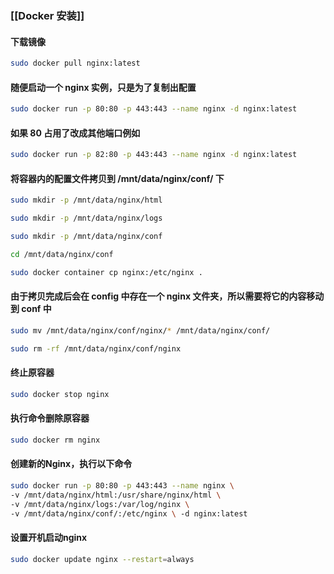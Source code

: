 ### [[Docker 安装]]

#### 下载镜像
```bash
sudo docker pull nginx:latest
```

#### 随便启动一个 nginx 实例，只是为了复制出配置
```bash
sudo docker run -p 80:80 -p 443:443 --name nginx -d nginx:latest
```
#### 如果 80 占用了改成其他端口例如
```bash
sudo docker run -p 82:80 -p 443:443 --name nginx -d nginx:latest
```
#### 将容器内的配置文件拷贝到 /mnt/data/nginx/conf/ 下
```bash
sudo mkdir -p /mnt/data/nginx/html
```
```bash
sudo mkdir -p /mnt/data/nginx/logs
```
```bash
sudo mkdir -p /mnt/data/nginx/conf
```
```bash
cd /mnt/data/nginx/conf
```
```bash
sudo docker container cp nginx:/etc/nginx .
```
#### 由于拷贝完成后会在 config 中存在一个 nginx 文件夹，所以需要将它的内容移动到 conf 中
```bash
sudo mv /mnt/data/nginx/conf/nginx/* /mnt/data/nginx/conf/
```
```bash
sudo rm -rf /mnt/data/nginx/conf/nginx
```


#### 终止原容器
```bash
sudo docker stop nginx
```

#### 执行命令删除原容器
```bash
sudo docker rm nginx
```

#### 创建新的Nginx，执行以下命令
```bash
sudo docker run -p 80:80 -p 443:443 --name nginx \ 
-v /mnt/data/nginx/html:/usr/share/nginx/html \ 
-v /mnt/data/nginx/logs:/var/log/nginx \ 
-v /mnt/data/nginx/conf/:/etc/nginx \ -d nginx:latest
```

#### 设置开机启动nginx
```bash
sudo docker update nginx --restart=always
```

